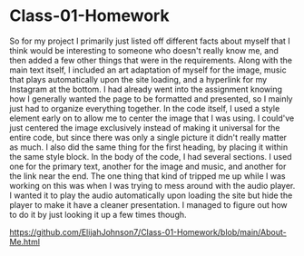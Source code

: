 # Class-01-Homework

So for my project I primarily just listed off different facts about myself that I think would be interesting to someone who doesn't really know me, and then added a few other things that were in the requirements. Along with the main text itself, I included an art adaptation of myself for the image, music that plays automatically upon the site loading, and a hyperlink for my Instagram at the bottom. I had already went into the assignment knowing how I generally wanted the page to be formatted and presented, so I mainly just had to organize everything together. In the code itself, I used a style element early on to allow me to center the image that I was using. I could've just centered the image exclusively instead of making it universal for the entire code, but since there was only a single picture it didn't really matter as much. I also did the same thing for the first heading, by placing it within the same style block. In the body of the code, I had several sections. I used one for the primary text, another for the image and music, and another for the link near the end. The one thing that kind of tripped me up while I was working on this was when I was trying to mess around with the audio player. I wanted it to play the audio automatically upon loading the site but hide the player to make it have a cleaner presentation. I managed to figure out how to do it by just looking it up a few times though.

https://github.com/ElijahJohnson7/Class-01-Homework/blob/main/About-Me.html
